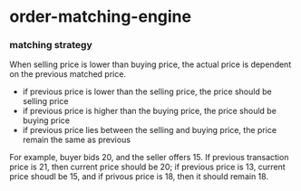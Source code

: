 # order-matching-engine

### matching strategy
When selling price is lower than buying price, the actual price is dependent on the previous matched price.
 - if previous price is lower than the selling price, the price should be selling price
 - if previous price is higher than the buying price, the price should be buying price
 - if previous price lies between the selling and buying price, the price remain the same as previous 

For example, buyer bids 20, and the seller offers 15. If previous transaction price is 21, then current price should be 20; if previous price is 13, current price shoudl be 15, and if privous price is 18, then it should remain 18. 